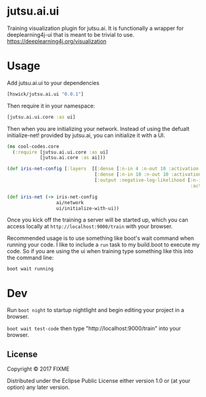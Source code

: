 # jutsu.ai.ui

Training visualization plugin for jutsu.ai. It is functionally a wrapper for deeplearning4j-ui that is meant to be trivial to use.
https://deeplearning4j.org/visualization

# Usage

Add jutsu.ai.ui to your dependencies

```clojure
[hswick/jutsu.ai.ui "0.0.1"]
```

Then require it in your namespace:

```clojure
[jutsu.ai.ui.core :as ui]
```

Then when you are initializing your network. Instead of using the defualt initialize-net! provided by jutsu.ai, you can initialize it with a UI.

```clojure
(ns cool-codes.core
  (:require [jutsu.ai.ui.core :as ui]
            [jutsu.ai.core :as ai]))

(def iris-net-config [:layers  [[:dense [:n-in 4 :n-out 10 :activation :relu]]
                                [:dense [:n-in 10 :n-out 10 :activation :relu]]
                                [:output :negative-log-likelihood [:n-in 10 :n-out 3
                                                                   :activation :softmax]]]])

(def iris-net (-> iris-net-config
                  ai/network
                  ui/initialize-with-ui))
```

Once you kick off the training a server will be started up, which you can access locally at `http://localhost:9000/train` with your browser.

Recommended usage is to use something like boot's wait command when running your code. I like to include a `run` task to my build.boot to execute my code. So if you are using the ui when training type something like this into the command line:

```
boot wait running
```

# Dev

Run `boot night` to startup nightlight and begin editing your project in a browser.

`boot wait test-code` then type "http://localhost:9000/train" into your browser.

## License

Copyright © 2017 FIXME

Distributed under the Eclipse Public License either version 1.0 or (at
your option) any later version.
